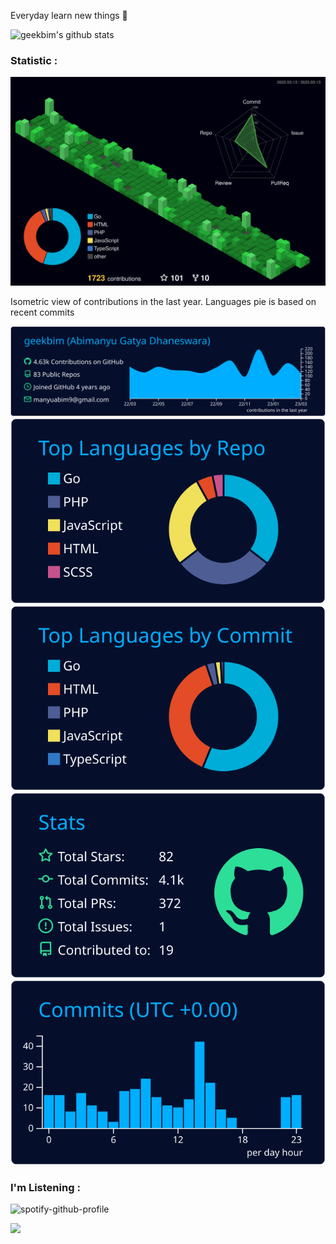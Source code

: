 Everyday learn new things 🌈

![geekbim's github stats](https://github-readme-stats.vercel.app/api?username=geekbim&show_icons=true)

### Statistic :  
<a href="./profile-3d-contrib/profile-night-green.svg">
    <img width="900em" src="./profile-3d-contrib/profile-night-green.svg">
</a>

Isometric view of contributions in the last year. Languages pie is based on recent commits

![profile-details](profile-summary-card-output/algolia/0-profile-details.svg)
![stats](profile-summary-card-output/algolia/1-repos-per-language.svg)
![most-commit-language](profile-summary-card-output/algolia/2-most-commit-language.svg)
![stats](profile-summary-card-output/algolia/3-stats.svg)
![productive-time](profile-summary-card-output/algolia/4-productive-time.svg)

### I'm Listening : 
![spotify-github-profile](https://spotify-github-profile.vercel.app/api/view.svg?uid=31mbxzxd3pgrallt4prgfbecym3q&redirect=true][https://spotify-github-profile.vercel.app/api/view.svg?uid=31mbxzxd3pgrallt4prgfbecym3q&cover_image=true&theme=default&show_offline=true&background_color=121212&interchange=true&bar_color=53b14f&bar_color_cover=false)

![](https://komarev.com/ghpvc/?username=geekbim&color=lightgray)



